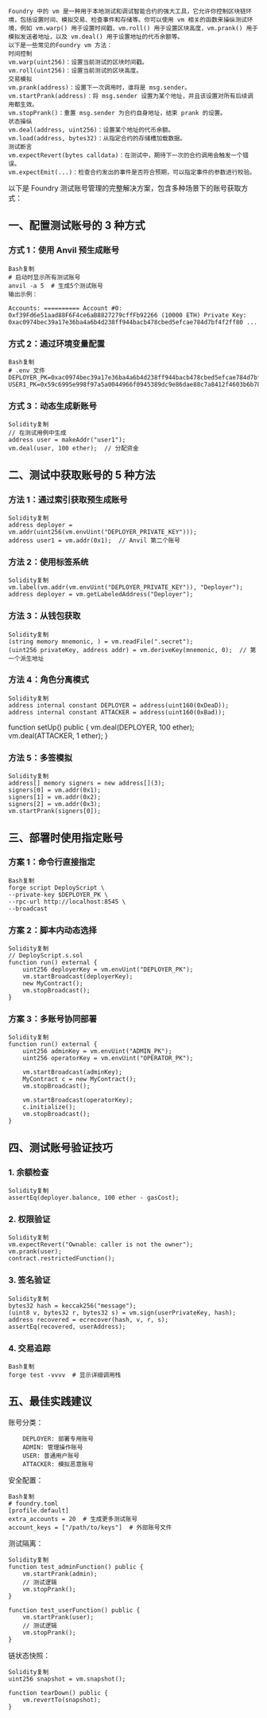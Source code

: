 
    Foundry 中的 vm 是一种用于本地测试和调试智能合约的强大工具，它允许你控制区块链环境，包括设置时间、模拟交易、检查事件和存储等。你可以使用 vm 相关的函数来操纵测试环境，例如 vm.warp() 用于设置时间戳，vm.roll() 用于设置区块高度，vm.prank() 用于模拟发送者地址，以及 vm.deal() 用于设置地址的代币余额等。﻿
    以下是一些常见的Foundry vm 方法：
    时间控制﻿
    vm.warp(uint256)：设置当前测试的区块时间戳。
    vm.roll(uint256)：设置当前测试的区块高度。
    交易模拟﻿
    vm.prank(address)：设置下一次调用时，谁将是 msg.sender。
    vm.startPrank(address)：将 msg.sender 设置为某个地址，并且该设置对所有后续调用都生效。
    vm.stopPrank()：重置 msg.sender 为合约自身地址，结束 prank 的设置。
    状态操纵﻿
    vm.deal(address, uint256)：设置某个地址的代币余额。
    vm.load(address, bytes32)：从指定合约的存储槽加载数据。
    测试断言﻿
    vm.expectRevert(bytes calldata)：在测试中，期待下一次的合约调用会触发一个错误。
    vm.expectEmit(...)：检查合约发出的事件是否符合预期，可以指定事件的参数进行校验。
	



以下是 Foundry 测试账号管理的完整解决方案，包含多种场景下的账号获取方式：

## 一、配置测试账号的 3 种方式

### 方式 1：使用 Anvil 预生成账号

    Bash复制
    # 启动时显示所有测试账号
    anvil -a 5  # 生成5个测试账号
    输出示例：
    
    Accounts: ========== Account #0: 0xf39Fd6e51aad88F6F4ce6aB8827279cffFb92266 (10000 ETH) Private Key: 0xac0974bec39a17e36ba4a6b4d238ff944bacb478cbed5efcae784d7bf4f2ff80 ...

### 方式 2：通过环境变量配置
    Bash复制
    # .env 文件
    DEPLOYER_PK=0xac0974bec39a17e36ba4a6b4d238ff944bacb478cbed5efcae784d7bf4f2ff80
    USER1_PK=0x59c6995e998f97a5a0044966f0945389dc9e86dae88c7a8412f4603b6b78690d
### 方式 3：动态生成新账号
    Solidity复制
    // 在测试用例中生成
    address user = makeAddr("user1");
    vm.deal(user, 100 ether);  // 分配资金
## 二、测试中获取账号的 5 种方法
### 方法 1：通过索引获取预生成账号
    Solidity复制
    address deployer = vm.addr(uint256(vm.envUint("DEPLOYER_PRIVATE_KEY")));
    address user1 = vm.addr(0x1);  // Anvil 第二个账号
### 方法 2：使用标签系统
    Solidity复制
    vm.label(vm.addr(vm.envUint("DEPLOYER_PRIVATE_KEY")), "Deployer");
    address deployer = vm.getLabeledAddress("Deployer");
### 方法 3：从钱包获取
    Solidity复制
    (string memory mnemonic, ) = vm.readFile(".secret");
    (uint256 privateKey, address addr) = vm.deriveKey(mnemonic, 0);  // 第一个派生地址
### 方法 4：角色分离模式
    Solidity复制
    address internal constant DEPLOYER = address(uint160(0xDeaD));
    address internal constant ATTACKER = address(uint160(0xBad));

function setUp() public {
    vm.deal(DEPLOYER, 100 ether);
    vm.deal(ATTACKER, 1 ether);
}
### 方法 5：多签模拟
    Solidity复制
    address[] memory signers = new address[](3);
    signers[0] = vm.addr(0x1);
    signers[1] = vm.addr(0x2);
    signers[2] = vm.addr(0x3);
    vm.startPrank(signers[0]);
## 三、部署时使用指定账号
### 方案 1：命令行直接指定
    Bash复制
    forge script DeployScript \
    --private-key $DEPLOYER_PK \
    --rpc-url http://localhost:8545 \
    --broadcast
### 方案 2：脚本内动态选择
    Solidity复制
    // DeployScript.s.sol
    function run() external {
        uint256 deployerKey = vm.envUint("DEPLOYER_PK");
        vm.startBroadcast(deployerKey);
        new MyContract();
        vm.stopBroadcast();
    }
### 方案 3：多账号协同部署
    Solidity复制
    function run() external {
        uint256 adminKey = vm.envUint("ADMIN_PK");
        uint256 operatorKey = vm.envUint("OPERATOR_PK");
        
        vm.startBroadcast(adminKey);
        MyContract c = new MyContract();
        vm.stopBroadcast();
    
        vm.startBroadcast(operatorKey);
        c.initialize();
        vm.stopBroadcast();
    }
## 四、测试账号验证技巧
### 1. 余额检查
    Solidity复制
    assertEq(deployer.balance, 100 ether - gasCost);
### 2. 权限验证
    Solidity复制
    vm.expectRevert("Ownable: caller is not the owner");
    vm.prank(user);
    contract.restrictedFunction();
### 3. 签名验证
    Solidity复制
    bytes32 hash = keccak256("message");
    (uint8 v, bytes32 r, bytes32 s) = vm.sign(userPrivateKey, hash);
    address recovered = ecrecover(hash, v, r, s);
    assertEq(recovered, userAddress);
### 4. 交易追踪
    Bash复制
    forge test -vvvv  # 显示详细调用栈
##  五、最佳实践建议

 账号分类：
    
        DEPLOYER: 部署专用账号
        ADMIN: 管理操作账号
        USER: 普通用户账号
        ATTACKER: 模拟恶意账号

安全配置：

    Bash复制
    # foundry.toml
    [profile.default]
    extra_accounts = 20  # 生成更多测试账号
    account_keys = ["/path/to/keys"]  # 外部账号文件

测试隔离：

    Solidity复制
    function test_adminFunction() public {
        vm.startPrank(admin);
        // 测试逻辑
        vm.stopPrank();
    }
    
    function test_userFunction() public {
        vm.startPrank(user);
        // 测试逻辑
        vm.stopPrank();
    }
链状态快照：

    Solidity复制
    uint256 snapshot = vm.snapshot();
    
    function tearDown() public {
        vm.revertTo(snapshot);
    }
